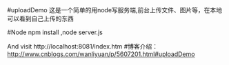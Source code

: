#uploadDemo
这是一个简单的用node写服务端,前台上传文件、图片等，在本地可以看到自己上传的东西

#Node
npm install
,node server.js

And visit http://localhost:8081/index.htm
#博客介绍：http://www.cnblogs.com/wanliyuan/p/5607201.html#uploadDemo

